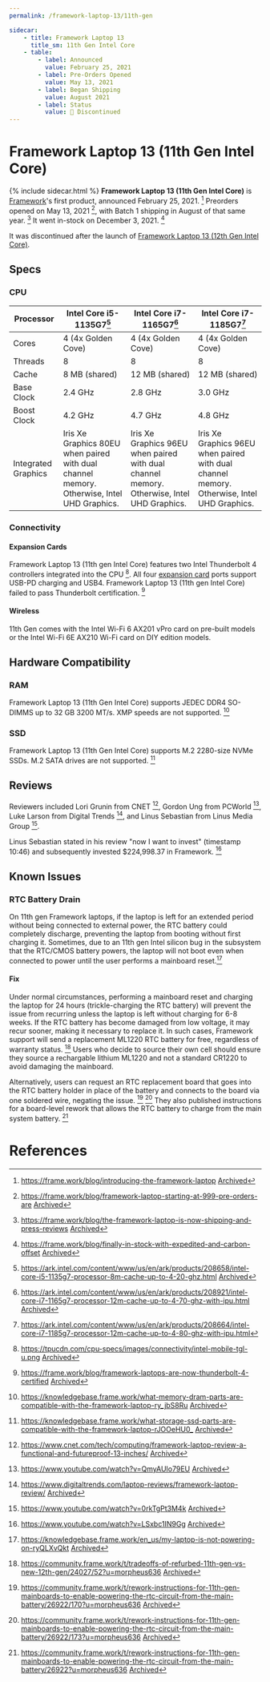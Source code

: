 ```yaml
---
permalink: /framework-laptop-13/11th-gen

sidecar:
    - title: Framework Laptop 13
      title_sm: 11th Gen Intel Core
    - table:
        - label: Announced
          value: February 25, 2021
        - label: Pre-Orders Opened
          value: May 13, 2021
        - label: Began Shipping
          value: August 2021
        - label: Status
          value: 🔴 Discontinued
---
```

# Framework Laptop 13 (11th Gen Intel Core)
{% include sidecar.html %}
**Framework Laptop 13 (11th Gen Intel Core)** is [Framework](/framework-computer-inc)'s first product, announced February 25, 2021. [^6] Preorders opened on May 13, 2021 [^7], with Batch 1 shipping in August of that same year. [^8] It went in-stock on December 3, 2021. [^9]

It was discontinued after the launch of [Framework Laptop 13 (12th Gen Intel Core)](/framework-laptop-13/12th-gen).

## Specs
### CPU

| Processor           | Intel Core i5-1135G7[^10] | Intel Core i7-1165G7[^11] | Intel Core i7-1185G7[^12] |
| ------------------- | -------------------- | -------------------- | -------------------- |
| Cores               | 4 (4x Golden Cove)   | 4 (4x Golden Cove)   | 4 (4x Golden Cove)   |
| Threads             | 8                    | 8                    | 8                    |                          
| Cache               | 8 MB (shared)        | 12 MB (shared)       | 12 MB (shared)       |
| Base Clock          | 2.4 GHz              | 2.8 GHz              | 3.0 GHz              |
| Boost Clock         | 4.2 GHz              | 4.7 GHz              | 4.8 GHz              |
| Integrated Graphics | Iris Xe Graphics 80EU when paired with dual channel memory. Otherwise, Intel UHD Graphics. | Iris Xe Graphics 96EU when paired with dual channel memory. Otherwise, Intel UHD Graphics. | Iris Xe Graphics 96EU when paired with dual channel memory.  Otherwise, Intel UHD Graphics. |

### Connectivity
#### Expansion Cards
Framework Laptop 13 (11th gen Intel Core) features two Intel Thunderbolt 4 controllers integrated into the CPU [^13]. All four [expansion card](/expansion-cards) ports support USB-PD charging and USB4. Framework Laptop 13 (11th gen Intel Core) failed to pass Thunderbolt certification. [^14]

#### Wireless
11th Gen comes with the Intel Wi-Fi 6 AX201 vPro card on pre-built models or the Intel Wi-Fi 6E AX210 Wi-Fi card on DIY edition models.

## Hardware Compatibility
### RAM
Framework Laptop 13 (11th Gen Intel Core) supports JEDEC DDR4 SO-DIMMS up to 32 GB 3200 MT/s. XMP speeds are not supported. [^15]

### SSD
Framework Laptop 13 (11th Gen Intel Core) supports M.2 2280-size NVMe SSDs. M.2 SATA drives are not supported. [^16]

## Reviews

Reviewers included Lori Grunin from CNET [^17], Gordon Ung from PCWorld [^18], Luke Larson from Digital Trends [^19], and Linus Sebastian from Linus Media Group [^20].

Linus Sebastian stated in his review "now I want to invest" (timestamp 10:46) and subsequently invested $224,998.37 in Framework. [^21]

## Known Issues
### RTC Battery Drain
On 11th gen Framework laptops, if the laptop is left for an extended period without being connected to external power, the RTC battery could completely discharge, preventing the laptop from booting without first charging it. Sometimes, due to an 11th gen Intel silicon bug in the subsystem that the RTC/CMOS battery powers, the laptop will not boot even when connected to power until the user performs a mainboard reset.[^1]

#### Fix
Under normal circumstances, performing a mainboard reset and charging the laptop for 24 hours (trickle-charging the RTC battery) will prevent the issue from recurring unless the laptop is left without charging for 6-8 weeks. If the RTC battery has become damaged from low voltage, it may recur sooner, making it necessary to replace it. In such cases, Framework support will send a replacement ML1220 RTC battery for free, regardless of warranty status. [^2] Users who decide to source their own cell should ensure they source a rechargable lithium ML1220 and not a standard CR1220 to avoid damaging the mainboard.

Alternatively, users can request an RTC replacement board that goes into the RTC battery holder in place of the battery and connects to the board via one soldered wire, negating the issue. [^3] [^4] They also published instructions for a board-level rework that allows the RTC battery to charge from the main system battery. [^5]

# References
[^1]: <https://knowledgebase.frame.work/en_us/my-laptop-is-not-powering-on-ryQLXvQkt> [Archived](http://web.archive.org/web/20250114012114/https://knowledgebase.frame.work/en_us/my-laptop-is-not-powering-on-ryQLXvQkt) 
[^2]: <https://community.frame.work/t/tradeoffs-of-refurbed-11th-gen-vs-new-12th-gen/24027/52?u=morpheus636> [Archived](http://web.archive.org/web/20250113224237/https://community.frame.work/t/tradeoffs-of-refurbed-11th-gen-vs-new-12th-gen/24027/52?u=morpheus636) 
[^3]: <https://community.frame.work/t/rework-instructions-for-11th-gen-mainboards-to-enable-powering-the-rtc-circuit-from-the-main-battery/26922/170?u=morpheus636> [Archived](http://web.archive.org/web/20250114015730/https://community.frame.work/t/rework-instructions-for-11th-gen-mainboards-to-enable-powering-the-rtc-circuit-from-the-main-battery/26922/170?u=morpheus636) 
[^4]: <https://community.frame.work/t/rework-instructions-for-11th-gen-mainboards-to-enable-powering-the-rtc-circuit-from-the-main-battery/26922/173?u=morpheus636> [Archived](http://web.archive.org/web/20250113223237/https://community.frame.work/t/rework-instructions-for-11th-gen-mainboards-to-enable-powering-the-rtc-circuit-from-the-main-battery/26922/173?u=morpheus636) 
[^5]: <https://community.frame.work/t/rework-instructions-for-11th-gen-mainboards-to-enable-powering-the-rtc-circuit-from-the-main-battery/26922?u=morpheus636> [Archived](http://web.archive.org/web/20250110213342/https://community.frame.work/t/rework-instructions-for-11th-gen-mainboards-to-enable-powering-the-rtc-circuit-from-the-main-battery/26922?u=morpheus636) 
[^6]: <https://frame.work/blog/introducing-the-framework-laptop> [Archived](http://web.archive.org/web/20241227085033/https://frame.work/blog/introducing-the-framework-laptop) 
[^7]: <https://frame.work/blog/framework-laptop-starting-at-999-pre-orders-are> [Archived](http://web.archive.org/web/20241213090140/https://frame.work/blog/framework-laptop-starting-at-999-pre-orders-are) 
[^8]: <https://frame.work/blog/the-framework-laptop-is-now-shipping-and-press-reviews> [Archived](http://web.archive.org/web/20241217201647/https://frame.work/blog/the-framework-laptop-is-now-shipping-and-press-reviews) 
[^9]: <https://frame.work/blog/finally-in-stock-with-expedited-and-carbon-offset> [Archived](http://web.archive.org/web/20240917155201/https://frame.work/blog/finally-in-stock-with-expedited-and-carbon-offset) 
[^10]: <https://ark.intel.com/content/www/us/en/ark/products/208658/intel-core-i5-1135g7-processor-8m-cache-up-to-4-20-ghz.html> [Archived](http://web.archive.org/web/20241114041559/https://ark.intel.com/content/www/us/en/ark/products/208658/intel-core-i5-1135g7-processor-8m-cache-up-to-4-20-ghz.html) 
[^11]: <https://ark.intel.com/content/www/us/en/ark/products/208921/intel-core-i7-1165g7-processor-12m-cache-up-to-4-70-ghz-with-ipu.html> [Archived](http://web.archive.org/web/20240927073551/https://ark.intel.com/content/www/us/en/ark/products/208921/intel-core-i7-1165g7-processor-12m-cache-up-to-4-70-ghz-with-ipu.html) 
[^12]: <https://ark.intel.com/content/www/us/en/ark/products/208664/intel-core-i7-1185g7-processor-12m-cache-up-to-4-80-ghz-with-ipu.html>
[^13]: <https://tpucdn.com/cpu-specs/images/connectivity/intel-mobile-tgl-u.png> [Archived](http://web.archive.org/web/20250110070516/https://tpucdn.com/cpu-specs/images/connectivity/intel-mobile-tgl-u.png) 
[^14]: <https://frame.work/blog/framework-laptops-are-now-thunderbolt-4-certified> [Archived](http://web.archive.org/web/20250110183315/https://frame.work/blog/framework-laptops-are-now-thunderbolt-4-certified) 
[^15]: <https://knowledgebase.frame.work/what-memory-dram-parts-are-compatible-with-the-framework-laptop-ry_jbS8Ru> [Archived](http://web.archive.org/web/20250110070613/https://knowledgebase.frame.work/what-memory-dram-parts-are-compatible-with-the-framework-laptop-ry_jbS8Ru) 
[^16]: <https://knowledgebase.frame.work/what-storage-ssd-parts-are-compatible-with-the-framework-laptop-rJOOeHU0_> [Archived](http://web.archive.org/web/20250110065231/https://knowledgebase.frame.work/what-storage-ssd-parts-are-compatible-with-the-framework-laptop-rJOOeHU0_) 
[^17]: <https://www.cnet.com/tech/computing/framework-laptop-review-a-functional-and-futureproof-13-inches/> [Archived](http://web.archive.org/web/20250110070711/https://www.cnet.com/tech/computing/framework-laptop-review-a-functional-and-futureproof-13-inches/) 
[^18]: <https://www.youtube.com/watch?v=QmyAUIo79EU> [Archived](https://web.archive.org/web/20250114025149/https://www.youtube.com/watch?v=QmyAUIo79EU) 
[^19]: <https://www.digitaltrends.com/laptop-reviews/framework-laptop-review/> [Archived](https://web.archive.org/web/20250114025454/https://www.digitaltrends.com/laptop-reviews/framework-laptop-review/) 
[^20]: <https://www.youtube.com/watch?v=0rkTgPt3M4k> [Archived](https://web.archive.org/web/20250114030032/https://www.youtube.com/watch?v=0rkTgPt3M4k) 
[^21]: <https://www.youtube.com/watch?v=LSxbc1IN9Gg> [Archived](https://web.archive.org/web/20250114030450/https://www.youtube.com/watch?v=LSxbc1IN9Gg) 
